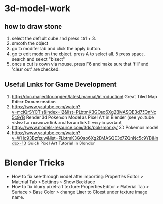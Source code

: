 # 3d-model-work

## how to draw stone
1. select the default cube and press ctrl + 3.
2. smooth the object
3. go to modifer tab and click the apply button.
4. go to edit mode on the object. press A to select all.
5  press space, search and select "bisect"
6. once a cut is down via mouse. press F6 and make sure that 'fill' and 'clear out' are checked.

## Useful Links for Game Development
1. http://doc.mapeditor.org/en/latest/manual/introduction/ Great Tiled Map Editor Documetnation
2. https://www.youtube.com/watch?v=mciQrSYCTIs&index=12&list=PLbtmK3GOao6Xg2BMASQE3d7ZQnNc5c9YB Render 3d Pokemon Model as Pixel Art in Blender (see youtube video for resource link and forum link !! very important)
3. https://www.models-resource.com/3ds/pokemonxy/ 3D Pokemon model 
3. https://www.youtube.com/watch?v=WHc93Bzfpuw&list=PLbtmK3GOao6Xg2BMASQE3d7ZQnNc5c9YB&index=13 Quick Pixel Art Tutorial in Blender

# Blender Tricks
- How to fix see-through model after importing: Properties Editor > Material Tab > Settings > Show Backface 
- How to fix blurry pixel-art texture: Properties Editor > Material Tab > Surface > Base Color > change Liner to Cloest under texture image name.
 
